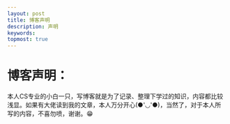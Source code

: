 ```yaml
---
layout: post
title: 博客声明
description: 声明
keywords: 
topmost: true
---
```


# 博客声明：

本人CS专业的小白一只，写博客就是为了记录、整理下学过的知识，内容都比较浅显。如果有大佬读到我的文章，本人万分开心(●'◡'●)，当然了，对于本人所写的内容，不喜勿喷，谢谢。😁 
